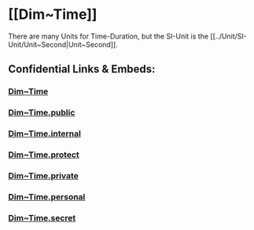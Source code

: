 
# [[Dim~Time]]   

There are many Units for Time-Duration, 
but the SI-Unit is the [[../Unit/SI-Unit/Unit~Second|Unit~Second]].    


## Confidential Links & Embeds: 

### [Dim~Time](/_Standards/Dimension/Dim~Time.md) 

### [Dim~Time.public](/_public/Dimension/Dim~Time.public.md) 

### [Dim~Time.internal](/_internal/Dimension/Dim~Time.internal.md) 

### [Dim~Time.protect](/_protect/Dimension/Dim~Time.protect.md) 

### [Dim~Time.private](/_private/Dimension/Dim~Time.private.md) 

### [Dim~Time.personal](/_personal/Dimension/Dim~Time.personal.md) 

### [Dim~Time.secret](/_secret/Dimension/Dim~Time.secret.md)


